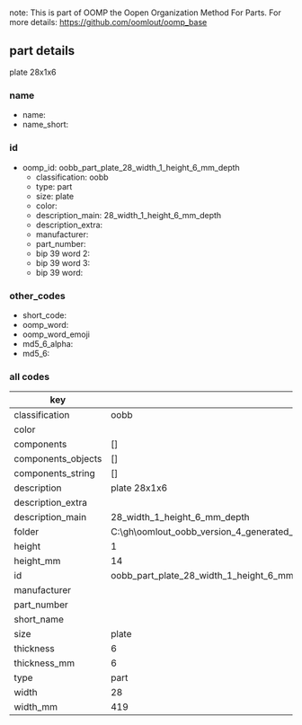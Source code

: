 #   

note: This is part of OOMP the Oopen Organization Method For Parts. For more details: https://github.com/oomlout/oomp_base

##  part details



plate 28x1x6

### name
* name: 
* name_short: 
### id
* oomp_id: oobb_part_plate_28_width_1_height_6_mm_depth
  * classification: oobb
  * type: part
  * size: plate
  * color: 
  * description_main: 28_width_1_height_6_mm_depth
  * description_extra: 
  * manufacturer: 
  * part_number: 
  * bip 39 word 2: 
  * bip 39 word 3: 
  * bip 39 word: 

### other_codes
* short_code: 
* oomp_word: 
* oomp_word_emoji 
* md5_6_alpha: 
* md5_6: 









### all codes 
| key | value |  
| --- | --- |  
| classification | oobb |  
| color |  |  
| components | [] |  
| components_objects | [] |  
| components_string | [] |  
| description | plate 28x1x6 |  
| description_extra |  |  
| description_main | 28_width_1_height_6_mm_depth |  
| folder | C:\gh\oomlout_oobb_version_4_generated_parts\things\oobb_part_plate_28_width_1_height_6_mm_depth |  
| height | 1 |  
| height_mm | 14 |  
| id | oobb_part_plate_28_width_1_height_6_mm_depth |  
| manufacturer |  |  
| part_number |  |  
| short_name |  |  
| size | plate |  
| thickness | 6 |  
| thickness_mm | 6 |  
| type | part |  
| width | 28 |  
| width_mm | 419 |  
